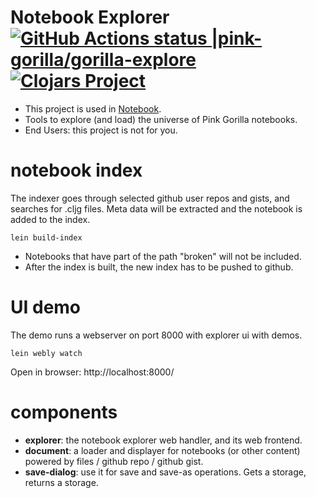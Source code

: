 # Notebook Explorer [![GitHub Actions status |pink-gorilla/gorilla-explore](https://github.com/pink-gorilla/gorilla-explore/workflows/CI/badge.svg)](https://github.com/pink-gorilla/gorilla-explore/actions?workflow=CI)[![Clojars Project](https://img.shields.io/clojars/v/org.pinkgorilla/gorilla-explore.svg)](https://clojars.org/org.pinkgorilla/gorilla-explore)

- This project is used in [Notebook](https://github.com/pink-gorilla/notebook).
- Tools to explore (and load) the universe of Pink Gorilla notebooks.
- End Users: this project is not for you.

# notebook index

The indexer goes through selected github user repos and gists, and searches for .cljg files. Meta data will be extracted and the notebook is added to the index. 

```
lein build-index
```

- Notebooks that have part of the path "broken" will not be included.
- After the index is built, the new index has to be pushed to github.

# UI demo

The demo runs a webserver on port 8000 with explorer ui with demos.

```
lein webly watch
```

Open in browser: http://localhost:8000/


# components

- **explorer**: the notebook explorer web handler, and its web frontend.
- **document**: a loader and displayer for notebooks (or other content) powered by files / github repo / github gist.
- **save-dialog**: use it for save and save-as operations. Gets a storage, returns a storage. 
